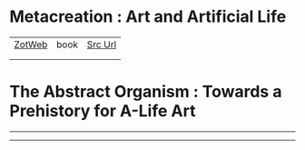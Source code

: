 
# Metacreation : Art and Artificial Life
|       |       |       |
|  ---  |  ---  |  ---  |
|   [ZotWeb](http://zotero.org/users/180474/items/XKNF5R5M)    | book      | [Src Url](undefined)      |
|       |       |       |
|       |       |       |

The Abstract Organism : Towards a Prehistory for A-Life Art
===========================================================






----

----

